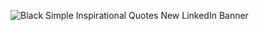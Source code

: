 <!--![Black Technology LinkedIn Banner (1)](https://github.com/VenkatRaman3103/VenkatRaman3103/assets/145652521/239c702c-6758-485f-a340-5deefcb557d0)-->
<!--<img align="center" width="100%" src="https://mir-s3-cdn-cf.behance.net/project_modules/max_1200/81bb4b165684019.640b6038d133e.gif"> -->
 ![Black Simple Inspirational Quotes New LinkedIn Banner](https://github.com/VenkatRaman3103/VenkatRaman3103/assets/145652521/8ff40056-2175-4e6c-99a9-0d573b71a9bc)

<!--
<h1 align="center"> 🚀 Welcome to the realm of my digital playground!!! 👨‍💻</h1>

###

<h3><img src="https://user-images.githubusercontent.com/82110564/189553856-2e7f8f30-80b4-484f-bfaa-9e5eb10f24e5.gif" width="30"> HI, I'm Venkat Raman</h3><p>As a web Developer and code craftman, I'm on a relentless quest to turn ideas into interactive and elegant web experiences. 💻✨ My code is not just a collection of ones and zeros; it's the manifestation of my passion for crafting pixel-perfect solutions and my insatiable curiosity for pushing the boundaries of what's possible on the web.</p>

###

<h2>🛠️ Tech Toolbox:
</h2>
<div >
  <img src="https://cdn.jsdelivr.net/gh/devicons/devicon/icons/html5/html5-original.svg" height="25" alt="html5 logo"  />
  <img width="12" />
  <img src="https://cdn.jsdelivr.net/gh/devicons/devicon/icons/css3/css3-original.svg" height="25" alt="css3 logo"  />
  <img width="12" />
  <img src="https://cdn.simpleicons.org/javascript/F7DF1E" height="25" alt="javascript logo"  />
  <img width="12" />
  <img src="https://cdn.simpleicons.org/typescript/3178C6" height="25" alt="typescript logo"  />
  <img width="12" />
  <img src="https://skillicons.dev/icons?i=react" height="25" alt="react logo"  />
  <img width="12" />
  <img src="https://skillicons.dev/icons?i=redux" height="25" alt="redux logo"  />
  <img width="12" />
  <img src="https://skillicons.dev/icons?i=jest" height="25" alt="jest logo"  />
  <img width="12" />
  <img src="https://skillicons.dev/icons?i=nodejs" height="25" alt="nodejs logo"  />
  <img width="12" />
  <img src="https://skillicons.dev/icons?i=express" height="25" alt="express logo"  />
  <img width="12" />
  <img src="https://skillicons.dev/icons?i=bootstrap" height="25" alt="bootstrap logo"  />
  <img width="12" />
  <img src="https://skillicons.dev/icons?i=tailwind" height="25" alt="tailwindcss logo"  />
  <img width="12" />
  <img src="https://skillicons.dev/icons?i=mongodb" height="25" alt="mongodb logo"  />
  <img width="12" />
  <img src="https://skillicons.dev/icons?i=c" height="25" alt="c logo"  />
  <img width="12" />
  <img src="https://skillicons.dev/icons?i=py" height="25" alt="python logo"  />
  <img width="12" />
  <img src="https://skillicons.dev/icons?i=sqlite" height="25" alt="sqlite logo"  />
  <img width="12" />
  <img src="https://skillicons.dev/icons?i=flask" height="25" alt="flask logo"  />
</div>

<h2>🚀What I'm Up To:</h2>

- 🔍 **Constant Exploration:** I am always on the lookout for new tech frontiers, eager to learn and adapt to the latest innovations.

- 🚀 **Challenges to Solutions:** My coding journey involves turning challenges into solutions. I believe every obstacle is an opportunity for growth.

- 🌐 **Building Excellence:** I am dedicated to crafting web applications that are not just functional but also provide a seamless and enjoyable user experience.

###
<h2>✨Unveiling the Code Journey:</h2> 

  <div align="center">
  <img src="https://github-readme-stats.vercel.app/api?username=VenkatRaman3103&hide_title=false&hide_rank=false&show_icons=false&include_all_commits=false&count_private=true&disable_animations=false&theme=github_dark&locale=en&hide_border=false&order=1" height="150" alt="stats graph"  />
  <img src="https://github-readme-stats.vercel.app/api/top-langs?username=VenkatRaman3103&locale=en&hide_title=false&layout=compact&card_width=320&langs_count=5&theme=github_dark&hide_border=false&order=2" height="150" alt="languages graph"  />
  <img src="https://streak-stats.demolab.com?user=VenkatRaman3103&locale=en&mode=daily&theme=github_dark&hide_border=false&border_radius=5&order=3" height="135" alt="streak graph"  />
</div>

###

###-->

